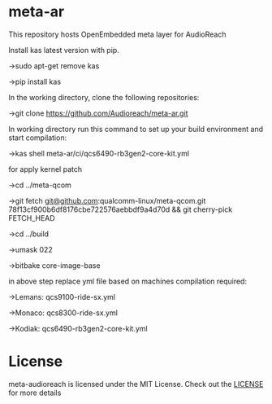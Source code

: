 # meta-ar

This repository hosts OpenEmbedded meta layer for AudioReach

Install kas latest version with pip.

->sudo apt-get remove kas

->pip install kas

In the working directory, clone the following repositories:

->git clone https://github.com/Audioreach/meta-ar.git

In working directory run this command to set up your build environment and start compilation:

->kas shell meta-ar/ci/qcs6490-rb3gen2-core-kit.yml

for apply kernel patch

->cd ../meta-qcom

->git fetch git@github.com:qualcomm-linux/meta-qcom.git 78f13cf900b6df8176cbe722576aebbdf9a4d70d && git cherry-pick FETCH_HEAD

->cd ../build

->umask 022

->bitbake core-image-base

in above step replace yml file based on machines compilation required:

->Lemans: qcs9100-ride-sx.yml

->Monaco: qcs8300-ride-sx.yml

->Kodiak: qcs6490-rb3gen2-core-kit.yml


# License
meta-audioreach is licensed under the MIT License. Check out the [LICENSE](LICENSE) for more details
